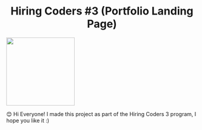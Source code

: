 <h1 align="center"> Hiring Coders #3 (Portfolio Landing Page)</h1>

<img  height="180em" src="https://gcdnb.pbrd.co/images/co9vLqnjLUkI.png?o=1"/>

😊 Hi Everyone! I made this project as part of the Hiring Coders 3 program, I hope you like it :) 




